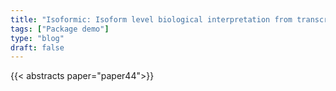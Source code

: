 ```yaml
---
title: "Isoformic: Isoform level biological interpretation from transcriptomic data"
tags: ["Package demo"]
type: "blog"
draft: false
---
```


{{< abstracts paper="paper44">}}


